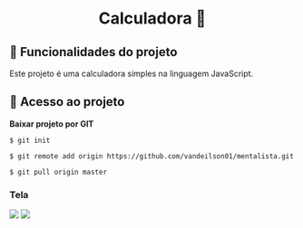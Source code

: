 <h1 align="center"> 
 Calculadora 🚀 
</h1>


## :hammer: Funcionalidades do projeto

 Este projeto é uma calculadora simples na linguagem JavaScript.


## 📁 Acesso ao projeto

**Baixar projeto por GIT**

```
$ git init

$ git remote add origin https://github.com/vandeilson01/mentalista.git

$ git pull origin master
```

<h3>Tela</h3>

<img src="https://user-images.githubusercontent.com/60020510/193280349-9995715f-61ff-4345-9656-a3b28b0ba797.png">
<img src="https://user-images.githubusercontent.com/60020510/193280340-6ba6a5c0-18ef-4e85-83ee-1bc5d13af228.png">
